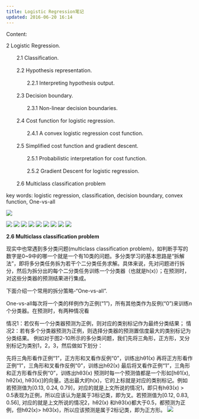```yaml
---
title: Logistic Regression笔记
updated: 2016-06-20 16:14
---
```

Content:

2 Logistic Regression. 

　　2.1 Classification. 

　　2.2 Hypothesis representation. 

　　　　2.2.1 Interpreting hypothesis output. 

　　2.3 Decision boundary. 

　　　　2.3.1 Non-linear decision boundaries. 

　　2.4 Cost function for logistic regression. 

　　　　2.4.1 A convex logistic regression cost function. 

　　2.5 Simplified cost function and gradient descent. 

　　　　2.5.1 Probabilistic interpretation for cost function. 

　　　　2.5.2 Gradient Descent for logistic regression. 

　　2.6 Multiclass classification problem

key words: logistic regression, classification, decision boundary, convex function, One-vs-all


![](http://images2015.cnblogs.com/blog/788978/201603/788978-20160328192030519-812563713.png=100x)

![](http://images2015.cnblogs.com/blog/788978/201603/788978-20160328192042019-93741073.png)
![](http://images2015.cnblogs.com/blog/788978/201603/788978-20160328192054848-888347764.png)
![](http://images2015.cnblogs.com/blog/788978/201603/788978-20160328192140926-1899896864.png)
![](http://images2015.cnblogs.com/blog/788978/201603/788978-20160328192155379-1587196352.png)
![](http://images2015.cnblogs.com/blog/788978/201603/788978-20160328192208660-714307135.png)
![](http://images2015.cnblogs.com/blog/788978/201603/788978-20160328192222738-878325537.png)
![](http://images2015.cnblogs.com/blog/788978/201603/788978-20160328192238551-194444970.png)
![](http://images2015.cnblogs.com/blog/788978/201603/788978-20160328192250035-1875959994.png)
![](http://images2015.cnblogs.com/blog/788978/201603/788978-20160328192302598-1542727721.png)

**2.6 Multiclass classification problem**

现实中也常遇到多分类问题(multiclass classification problem)，如判断手写的数字是0~9中的哪一个就是一个有10类的问题。多分类学习的基本思路是“拆解法”，即将多分类任务拆为若干个二分类任务求解。具体来说，先对问题进行拆分，然后为拆分出的每个二分类任务训练一个分类器（也就是h(x)）；在预测时，对这些分类器的预测结果进行集成。

下面介绍一个常用的拆分策略-“One-vs-all”.

One-vs-all每次将一个类的样例作为正例(“1”)，所有其他类作为反例(“0”)来训练n个分类器。在预测时，有两种情况看

情况1：若仅有一个分类器预测为正例，则对应的类别标记作为最终分类结果；
情况2：若有多个分类器预测为正例，则选择分类器的预测置信度最大的类别标记为分类结果。
例如对于图2-10所示的多分类问题，我们先将三角形，正方形，叉分别标记为类别1，2，3，然后做如下划分：

先将三角形看作正例“1”，正方形和叉看作反例“0”，训练出hθ1(x)
再将正方形看作正例“1”，三角形和叉看作反例“0”，训练出hθ2(x)
最后将叉看作正例“1”，三角形和正方形看作反例“0”，训练出hθ3(x)
预测时每一个预测值都是一个形如[hθ1(x), hθ2(x), hθ3(x)]的向量。选出最大的h(x)，它的上标就是对应的类别标记。例如若预测值为[0.13, 0.24, 0.79]，对应的就是上文所说的情况1，即只有hθ3(x) > 0.5表现为正例，所以应该认为是属于3标记类，即为叉。若预测值为[0.12, 0.83, 0.56], 对应的就是上文所说的情况2，hθ2(x) 和hθ3(x)都大于0.5，都预测为正例，但hθ2(x)> hθ3(x)，所以应该预测是属于2标记类，即为正方形。
![](http://images2015.cnblogs.com/blog/788978/201604/788978-20160404225732875-1143292626.png)


